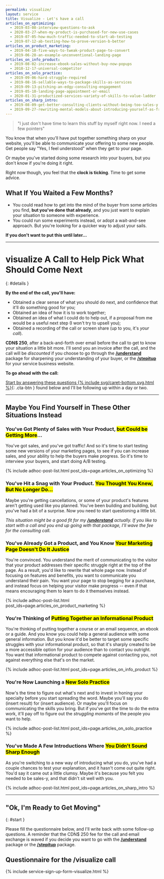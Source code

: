 ```yaml
---
permalink: visualize/
layout: service
title: Visualize - Let's have a call
articles_on_optimizing:
  - 2019-03-08-interview-questions-to-ask
  - 2020-03-27-when-my-product-is-purchased-for-new-use-cases
  - 2019-07-05-how-much-traffic-needed-to-start-ab-testing
  - 2019-07-12-ab-testing-how-to-prove-version-b-better
articles_on_product_marketing:
  - 2019-04-18-five-ways-to-tweak-product-page-to-convert
  - 2019-06-28-an-example-unconventional-landing-page
articles_on_info_product:
  - 2019-08-02-increase-ebook-sales-without-buy-now-popups
  - 2018-12-17-universal-competitor
articles_on_solo_practice:
  - 2019-09-06-hard-struggle-required
  - 2019-08-16-sellable-ways-to-package-skills-as-services
  - 2019-09-13-pitching-an-edgy-consulting-engagement
  - 2019-05-10-landing-page-appointment-or-email
  - 2020-01-31-productized-services-variety-of-skills-to-value-ladder
articles_on_sharp_intro:
  - 2019-08-09-get-better-consulting-clients-without-being-too-sales-y  
  - 2019-09-27-rewriting-mental-models-about-introducing-yourself-as-freelancer
---
```


<div class="pitch-lead-up" markdown="1">

<div class="situation-quotes" markdown="1">

> "I just don't have time to learn this stuff by myself right now. I need a few pointers"

</div>

<div class="pitch-lead-up-block" markdown="1">

You know that when you'll have put together something sharp on your website, you'll be able to communicate your offering to some new people. Get people say "Yes, I feel understood" when they get to your page.

Or maybe you've started doing some research into your buyers, but you don't know if you're doing it right.

Right now though, you feel that the **clock is ticking**. Time to get some advice.

</div>

<div class="pitch-lead-up-block" markdown="1">

<aside markdown="1">

## What If You Waited a Few Months?

* You could read how to get into the mind of the buyer from some articles you find, **but you've done that already**, and you just want to explain your situation to someone with experience.
* You could run some experiments instead, or adopt a wait-and-see approach. But you're looking for a quicker way to adjust your sails.

</aside>

</div>

<div class="pitch-lead-up-block" markdown="1">

**If you don't want to put this until later...**

</div>

</div>

---

<div class="pitch-solution" markdown="1">

# <span class="service-slug">visualize</span> A Call to Help Pick What Should Come Next
{: #details }

**By the end of the call, you'll have:**

* Obtained a clear sense of what you should do next, and confidence that it'll do something good for you;
* Obtained an idea of how it is to work together;
* Obtained an idea of what I could do to help out, if a proposal from me would be a useful next step (I won't try to upsell you);
* Obtained a recording of the call or screen share (up to you, it's _your call_).

**CDN$&nbsp;250**, after a back-and-forth over email before the call to get to know your situation a little bit more. I'll send you an invoice after the call, and the call will be _discounted_ if you choose to go through the **[/understand](/understand)** package for sharpening your understanding of your buyer, or the **[/stepitup](/stepitup)** for your service business website.

**To go ahead with the call:**

[Start by answering these questions {% include svg/caret-bottom.svg.html %}](#start){: .cta-btn } found below and I'll be following up within a day or two.

</div>

---

## Maybe You Find Yourself in These Other Situations Instead

### You've Got Plenty of Sales with Your Product, <mark>but Could be Getting More</mark>...

You've got sales, and you've got traffic! And so it's time to start testing some new versions of your marketing pages, to see if you can increase sales, and your ability to help the buyers make progress. So it's time to interview your buyers, and start doing A/B testing.

  {% include adhoc-post-list.html post_ids=page.articles_on_optimizing %}

### You've Hit a Snag with Your Product. <mark>You Thought You Knew, But No Longer Do...</mark>

Maybe you're getting cancellations, or some of your product's features aren't getting used like you planned. You've been building and building, but you've had a bit of a surprise. Now you need to start questioning a little bit.

_This situation might be a good fit for my **[/understand](/understand)** actually. If you like to start with a call and you end up going with that package, I'll wave the fee for the consulting call._

### You've Already Got a Product, and You Know <mark>Your Marketing Page Doesn't Do It Justice</mark>

You're convinced. You understand the merit of communicating to the visitor that your product addresses their specific struggle right at the top of the page. As a result, you'd like to rewrite that whole page now. Instead of focusing on features and benefits, you want to communicate you understand their pain. You want your page to stop begging for a purchase, and instead focus on helping your visitor make progress -- even if that means encouraging them to learn to do it themselves instead.

  {% include adhoc-post-list.html post_ids=page.articles_on_product_marketing %}

### You're Thinking of <mark>Putting Together an Informational Product</mark>

You're thinking of putting together a course or an email sequence, an ebook or a guide. And you know you could help a general audience with some general information. But you know it'd be better to target some specific struggles with your informational product, so that it's sharply created to be a more accessible option for your audience than to contact you outright. You want that informational product to compete against contacting you, not against everything else that's on the market.

  {% include adhoc-post-list.html post_ids=page.articles_on_info_product %}

### You're Now Launching a <mark>New Solo Practice</mark>

Now's the time to figure out what's next and to invest in honing your specialty before you start spreading the word. Maybe you'll say you do (insert result) for (insert audience). Or maybe you'll focus on communicating the skills you bring. But if you've got the time to do the extra work, it'll pay off to figure out the _struggling moments_ of the people you want to help.

  {% include adhoc-post-list.html post_ids=page.articles_on_solo_practice %}

### You've Made A Few Introductions Where <mark>You Didn't Sound Sharp Enough</mark>

As you're switching to a new way of introducing what you do, you've had a couple chances to test your explanation, and it hasn't come out quite right. You'd say it came out a little clumsy. Maybe it's because you felt you needed to be sales-y, and that didn't sit well with you.

  {% include adhoc-post-list.html post_ids=page.articles_on_sharp_intro %}

---

## "Ok, I'm Ready to Get Moving"
{: #start }

Please fill the questionnaire below, and I'll write back with some follow-up questions. A reminder that the CDN$&nbsp;250 fee for the call and email exchange is waved if you decide you want to go with the **[/understand](/understand)** package or the **[/stepitup](/stepitup)** package.

## Questionnaire for the /visualize call

{% include service-sign-up-form-visualize.html %}
